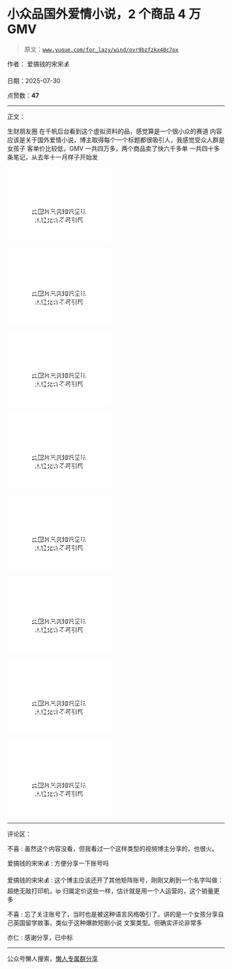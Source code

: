 # 小众品国外爱情小说，2 个商品 4 万 GMV

> 原文：[`www.yuque.com/for_lazy/wind/ovr9bzfzkx48c7px`](https://www.yuque.com/for_lazy/wind/ovr9bzfzkx48c7px)

作者： 爱搞钱的宋宋💰

日期：2025-07-30

点赞数：**47**

* * *

正文：

生财朋友圈 在千帆后台看到这个虚拟资料的品，感觉算是一个很小众的赛道 内容应该是关于国外爱情小说，博主取得每个一个标题都很吸引人，我感觉受众人群是女孩子
客单价比较低，GMV 一共四万多，两个商品卖了快六千多单 一共四十多条笔记，从去年十一月样子开始发

![](img/a876b1fabf643f46c89e76bd6c5ca9d8.png "None")

![](img/d89470acab3ed29c0e6d251cc23fd298.png "None")

![](img/068f0837e365ec1a6e99ed23b09b86dd.png "None")

![](img/6249c68e52d6388cb2b65156a974a932.png "None")

![](img/68668519e4a237a4bf13cd2b8d31217e.png "None")

![](img/e7c83be37385f041eb0e4bd7619a1b1c.png "None")

![](img/e0e2a824dbbac3b81679837449b7ef70.png "None")

![](img/9dbbe4fdbe767ae2201ea546ee8b26e1.png "None")

* * *

评论区：

不喜 : 虽然这个内容没看，但我看过一个这样类型的视频博主分享的，也很火。

爱搞钱的宋宋💰 : 方便分享一下账号吗

爱搞钱的宋宋💰 : 这个博主应该还开了其他矩阵账号，刚刚又刷到一个名字叫做：超绝无敌打印机，ip 归属定价这些一样，估计就是用一个人运营的，这个销量更多

不喜 : 忘了关注账号了，当时也是被这种语言风格吸引了。讲的是一个女孩分享自己英国留学故事，类似于这种爆款短剧小说 文案类型。但确实评论非常多

亦仁 : 感谢分享，已中标

* * *

公众号懒人搜索，[懒人专属群分享](https://lazybook.fun/#/blog/group)